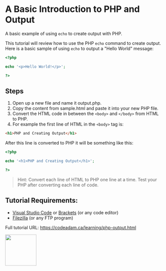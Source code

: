 # A Basic Introduction to PHP and Output

A basic example of using `echo` to create output with PHP. 

This tutorial will review how to use the PHP `echo` command to create output. Here is a basic sample of using `echo` to output a "Hello World" message:

```php
<?php 

echo '<p>Hello World!</p>';

?>
```

## Steps

1. Open up a new file and name it output.php.
2. Copy the content from sample.html and paste it into your new PHP file.
3. Convert the HTML code in between the `<body>` and `</body>` from HTML to PHP.
4. For example the first line of HTML in the `<body>` tag is:

```html
<h1>PHP and Creating Output</h1>
```

After this line is converted to PHP it will be something like this:

```php
<?php

echo '<h1>PHP and Creating Output</h1>';

?>
```

> Hint: Convert each line of HTML to PHP one line at a time. Test your PHP after converting each line of code. 

## Tutorial Requirements:

* [Visual Studio Code](https://code.visualstudio.com/) or [Brackets](http://brackets.io/) (or any code editor)
* [Filezilla](https://filezilla-project.org/) (or any FTP program)

Full tutorial URL: https://codeadam.ca/learning/php-output.html

<a href="https://codeadam.ca">
<img src="https://codeadam.ca/images/code-block.png" width="100">
</a>
